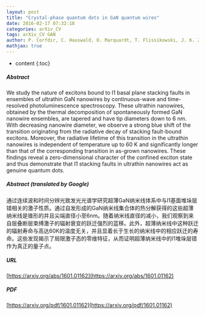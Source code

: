 ```yaml
---
layout: post
title: "Crystal-phase quantum dots in GaN quantum wires"
date: 2016-02-17 07:32:18
categories: arXiv_CV
tags: arXiv_CV GAN
author: P. Corfdir, C. Hauswald, O. Marquardt, T. Flissikowski, J. K. Zettler, S. Fernández-Garrido, L. Geelhaar, H. T. Grahn, O. Brandt
mathjax: true
---
```


* content
{:toc}

##### Abstract
We study the nature of excitons bound to I1 basal plane stacking faults in ensembles of ultrathin GaN nanowires by continuous-wave and time-resolved photoluminescence spectroscopy. These ultrathin nanowires, obtained by the thermal decomposition of spontaneously formed GaN nanowire ensembles, are tapered and have tip diameters down to 6 nm. With decreasing nanowire diameter, we observe a strong blue shift of the transition originating from the radiative decay of stacking fault-bound excitons. Moreover, the radiative lifetime of this transition in the ultrathin nanowires is independent of temperature up to 60 K and significantly longer than that of the corresponding transition in as-grown nanowires. These findings reveal a zero-dimensional character of the confined exciton state and thus demonstrate that I1 stacking faults in ultrathin nanowires act as genuine quantum dots.

##### Abstract (translated by Google)
通过连续波和时间分辨光致发光光谱学研究超薄GaN纳米线体系中与I1基面堆垛层错相关的激子性质。通过自发形成的GaN纳米线集合体的热分解获得的这些超薄纳米线是锥形的并且尖端直径小至6nm。随着纳米线直径的减小，我们观察到来自层叠断层束缚激子的辐射衰变的跃迁强烈的蓝移。此外，超薄纳米线中这种跃迁的辐射寿命与高达60K的温度无关，并且显着长于生长的纳米线中的相应跃迁的寿命。这些发现揭示了局限激子态的零维特征，从而证明超薄纳米线中的I1堆垛层错作为真正的量子点。

##### URL
[https://arxiv.org/abs/1601.01162](https://arxiv.org/abs/1601.01162)

##### PDF
[https://arxiv.org/pdf/1601.01162](https://arxiv.org/pdf/1601.01162)

